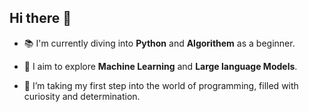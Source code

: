 ## Hi there 👋

- 📚 I'm currently diving into **Python** and **Algorithem** as a beginner.
- 🌱 I aim to explore **Machine  Learning** and **Large language Models**.

- 🤔 I’m taking my first step into the world of programming, filled with curiosity and determination.


